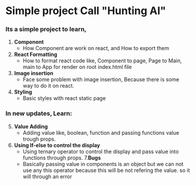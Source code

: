 # Simple project Call "Hunting AI"

### Its a simple project to learn,

1. **Component**
    - How Component are work on react, and How to export them
2. **React Formatting**
    - How to format react code like, Component to page, Page to Main, main to App for render on root index.html file
3. **Image insertion**
    - Face some problem with image insertion, Because there is some way to do it on react.
4. **Styling**
    - Basic styles with react static page

### In new updates, Learn:

5. **Value Adding**
    - Adding value like, boolean, function and passing functions value trough props.
6. **Using If-else to control the display**
    - Using ternary operator to control the display and pass value into functions through props.
7.**Bugs**
    - Basically passing value in components is an object but we can not use any this operator because this will be not refering the value. so it will through an error